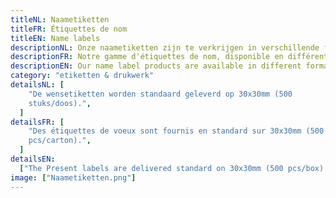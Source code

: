 ```yaml
---
titleNL: Naametiketten
titleFR: Étiquettes de nom
titleEN: Name labels
descriptionNL: Onze naametiketten zijn te verkrijgen in verschillende formaten en kleuren.
descriptionFR: Notre gamme d'étiquettes de nom, disponible en différentes formats et couleurs.
descriptionEN: Our name label products are available in different formats and colors.
category: "etiketten & drukwerk"
detailsNL: [
    "De wensetiketten worden standaard geleverd op 30x30mm (500
    stuks/doos).",
  ]
detailsFR: [
    "Des étiquettes de voeux sont fournis en standard sur 30x30mm (500
    pcs/carton).",
  ]
detailsEN:
  ["The Present labels are delivered standard on 30x30mm (500 pcs/box)."]
image: ["Naametiketten.png"]
---
```

